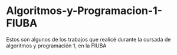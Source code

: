 # Algoritmos-y-Programacion-1-FIUBA
Estos son algunos de los trabajos que realicé durante la cursada de algoritmos y programación 1, en la FIUBA
